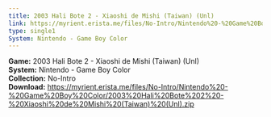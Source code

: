 ```yaml
---
title: 2003 Hali Bote 2 - Xiaoshi de Mishi (Taiwan) (Unl)
link: https://myrient.erista.me/files/No-Intro/Nintendo%20-%20Game%20Boy%20Color/2003%20Hali%20Bote%202%20-%20Xiaoshi%20de%20Mishi%20(Taiwan)%20(Unl).zip
type: single1
System: Nintendo - Game Boy Color
---
```

<b>Game:</b> 2003 Hali Bote 2 - Xiaoshi de Mishi (Taiwan) (Unl)<br>
<b>System:</b> Nintendo - Game Boy Color<br>
<b>Collection:</b> No-Intro<br>
<b>Download:</b> https://myrient.erista.me/files/No-Intro/Nintendo%20-%20Game%20Boy%20Color/2003%20Hali%20Bote%202%20-%20Xiaoshi%20de%20Mishi%20(Taiwan)%20(Unl).zip
